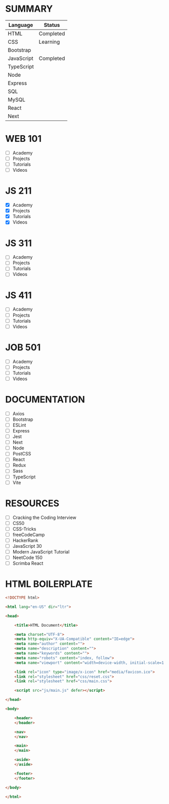 # SUMMARY

Language|Status
-|-
HTML|Completed
CSS|Learning
Bootstrap|
JavaScript|Completed
TypeScript|
Node|
Express|
SQL|
MySQL|
React|
Next|

# WEB 101

- [ ] Academy
- [ ] Projects
- [ ] Tutorials
- [ ] Videos

# JS 211

- [x] Academy
- [x] Projects
- [x] Tutorials
- [x] Videos

# JS 311

- [ ] Academy
- [ ] Projects
- [ ] Tutorials
- [ ] Videos

# JS 411

- [ ] Academy
- [ ] Projects
- [ ] Tutorials
- [ ] Videos

# JOB 501

- [ ] Academy
- [ ] Projects
- [ ] Tutorials
- [ ] Videos

# DOCUMENTATION

- [ ] Axios
- [ ] Bootstrap
- [ ] ESLint
- [ ] Express
- [ ] Jest
- [ ] Next
- [ ] Node
- [ ] PostCSS
- [ ] React
- [ ] Redux
- [ ] Sass
- [ ] TypeScript
- [ ] Vite

# RESOURCES

- [ ] Cracking the Coding Interview
- [ ] CS50
- [ ] CSS-Tricks
- [ ] freeCodeCamp
- [ ] HackerRank
- [ ] JavaScript 30
- [ ] Modern JavaScript Tutorial
- [ ] NeetCode 150
- [ ] Scrimba React

# HTML BOILERPLATE

```html
<!DOCTYPE html>

<html lang="en-US" dir="ltr">

<head>

    <title>HTML Document</title>

    <meta charset="UTF-8">
    <meta http-equiv="X-UA-Compatible" content="IE=edge">
    <meta name="author" content="">
    <meta name="description" content="">
    <meta name="keywords" content="">
    <meta name="robots" content="index, follow">
    <meta name="viewport" content="width=device-width, initial-scale=1.0">

    <link rel="icon" type="image/x-icon" href="media/favicon.ico">
    <link rel="stylesheet" href="css/reset.css">
    <link rel="stylesheet" href="css/main.css">

    <script src="js/main.js" defer></script>

</head>

<body>

    <header>
    </header>

    <nav>
    </nav>

    <main>
    </main>

    <aside>
    </aside>

    <footer>
    </footer>

</body>

</html>
```